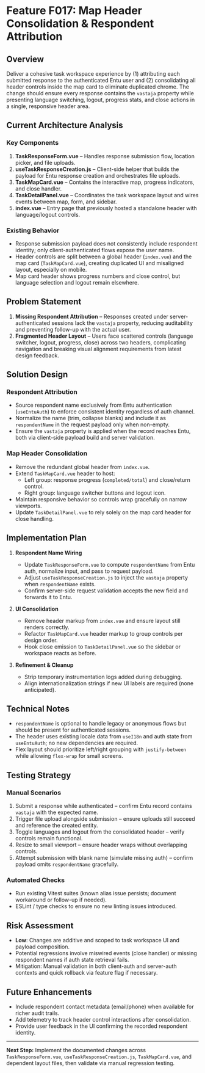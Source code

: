 # Feature F017: Map Header Consolidation & Respondent Attribution

## Overview

Deliver a cohesive task workspace experience by (1) attributing each submitted response to the authenticated Entu user and (2) consolidating all header controls inside the map card to eliminate duplicated chrome. The change should ensure every response contains the `vastaja` property while presenting language switching, logout, progress stats, and close actions in a single, responsive header area.

## Current Architecture Analysis

### Key Components

1. **TaskResponseForm.vue** – Handles response submission flow, location picker, and file uploads.
2. **useTaskResponseCreation.js** – Client-side helper that builds the payload for Entu response creation and orchestrates file uploads.
3. **TaskMapCard.vue** – Contains the interactive map, progress indicators, and close handler.
4. **TaskDetailPanel.vue** – Coordinates the task workspace layout and wires events between map, form, and sidebar.
5. **index.vue** – Entry page that previously hosted a standalone header with language/logout controls.

### Existing Behavior

- Response submission payload does not consistently include respondent identity; only client-authenticated flows expose the user name.
- Header controls are split between a global header (`index.vue`) and the map card (`TaskMapCard.vue`), creating duplicated UI and misaligned layout, especially on mobile.
- Map card header shows progress numbers and close control, but language selection and logout remain elsewhere.

## Problem Statement

1. **Missing Respondent Attribution** – Responses created under server-authenticated sessions lack the `vastaja` property, reducing auditability and preventing follow-up with the actual user.
2. **Fragmented Header Layout** – Users face scattered controls (language switcher, logout, progress, close) across two headers, complicating navigation and breaking visual alignment requirements from latest design feedback.

## Solution Design

### Respondent Attribution

- Source respondent name exclusively from Entu authentication (`useEntuAuth`) to enforce consistent identity regardless of auth channel.
- Normalize the name (trim, collapse blanks) and include it as `respondentName` in the request payload only when non-empty.
- Ensure the `vastaja` property is applied when the record reaches Entu, both via client-side payload build and server validation.

### Map Header Consolidation

- Remove the redundant global header from `index.vue`.
- Extend `TaskMapCard.vue` header to host:
  - Left group: response progress (`completed/total`) and close/return control.
  - Right group: language switcher buttons and logout icon.
- Maintain responsive behavior so controls wrap gracefully on narrow viewports.
- Update `TaskDetailPanel.vue` to rely solely on the map card header for close handling.

## Implementation Plan

1. **Respondent Name Wiring**
   - Update `TaskResponseForm.vue` to compute `respondentName` from Entu auth, normalize input, and pass to request payload.
   - Adjust `useTaskResponseCreation.js` to inject the `vastaja` property when `respondentName` exists.
   - Confirm server-side request validation accepts the new field and forwards it to Entu.

2. **UI Consolidation**
   - Remove header markup from `index.vue` and ensure layout still renders correctly.
   - Refactor `TaskMapCard.vue` header markup to group controls per design order.
   - Hook close emission to `TaskDetailPanel.vue` so the sidebar or workspace reacts as before.

3. **Refinement & Cleanup**
   - Strip temporary instrumentation logs added during debugging.
   - Align internationalization strings if new UI labels are required (none anticipated).

## Technical Notes

- `respondentName` is optional to handle legacy or anonymous flows but should be present for authenticated sessions.
- The header uses existing locale data from `useI18n` and auth state from `useEntuAuth`; no new dependencies are required.
- Flex layout should prioritize left/right grouping with `justify-between` while allowing `flex-wrap` for small screens.

## Testing Strategy

### Manual Scenarios

1. Submit a response while authenticated – confirm Entu record contains `vastaja` with the expected name.
2. Trigger file upload alongside submission – ensure uploads still succeed and reference the created entity.
3. Toggle languages and logout from the consolidated header – verify controls remain functional.
4. Resize to small viewport – ensure header wraps without overlapping controls.
5. Attempt submission with blank name (simulate missing auth) – confirm payload omits `respondentName` gracefully.

### Automated Checks

- Run existing Vitest suites (known alias issue persists; document workaround or follow-up if needed).
- ESLint / type checks to ensure no new linting issues introduced.

## Risk Assessment

- **Low**: Changes are additive and scoped to task workspace UI and payload composition.
- Potential regressions involve miswired events (close handler) or missing respondent names if auth state retrieval fails.
- Mitigation: Manual validation in both client-auth and server-auth contexts and quick rollback via feature flag if necessary.

## Future Enhancements

- Include respondent contact metadata (email/phone) when available for richer audit trails.
- Add telemetry to track header control interactions after consolidation.
- Provide user feedback in the UI confirming the recorded respondent identity.

---

**Next Step:** Implement the documented changes across `TaskResponseForm.vue`, `useTaskResponseCreation.js`, `TaskMapCard.vue`, and dependent layout files, then validate via manual regression testing.
